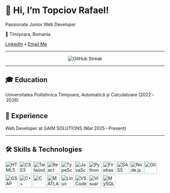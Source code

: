 <p align="center">
  <h1>👋 Hi, I’m Topciov Rafael!</h1>
  <p>Passionate Junior Web Developer</p>
  <p>📍 Timișoara, Romania</p>
  <p>
    <a href="https://www.linkedin.com/in/rafael-topciov/">LinkedIn</a> •
    <a href="mailto:topciov.rafael@yahoo.com">Email Me</a>
  </p>
</p>

---

<p align="center">
  <img alt="GitHub Streak" src="https://github-readme-streak-stats.herokuapp.com/?user=topciovrafael&theme=default" />
</p>

---

<p align="center">
  <h2>🎓 Education</h2>
  <p>Universitatea Politehnica Timișoara, Automatică și Calculatoare (2022 – 2026)</p>
</p>

<p align="center">
  <h2>💼 Experience</h2>
  <p>Web Developer at GAIM SOLUTIONS (Mar 2025 – Present)</p>
</p>

---

<p align="center">
  <h2>🛠️ Skills & Technologies</h2>
  <p>
    <img src="https://cdn.jsdelivr.net/gh/devicons/devicon/icons/html5/html5-original.svg"      alt="HTML5"       width="40" height="40"/>  
    <img src="https://cdn.jsdelivr.net/gh/devicons/devicon/icons/css3/css3-original.svg"        alt="CSS3"       width="40" height="40"/>  
    <img src="https://cdn.jsdelivr.net/gh/devicons/devicon/icons/tailwindcss/tailwindcss-original.svg" alt="Tailwind CSS" width="40" height="40"/>  
    <img src="https://cdn.jsdelivr.net/gh/devicons/devicon/icons/react/react-original.svg"      alt="React"      width="40" height="40"/>  
    <img src="https://cdn.jsdelivr.net/gh/devicons/devicon/icons/typescript/typescript-original.svg" alt="TypeScript"   width="40" height="40"/>  
    <img src="https://cdn.jsdelivr.net/gh/devicons/devicon/icons/javascript/javascript-original.svg" alt="JavaScript"  width="40" height="40"/>  
    <img src="https://cdn.jsdelivr.net/gh/devicons/devicon/icons/python/python-original.svg"      alt="Python"     width="40" height="40"/>  
    <img src="https://cdn.jsdelivr.net/gh/devicons/devicon/icons/firebase/firebase-plain.svg"   alt="Firebase"   width="40" height="40"/>  
    <img src="https://cdn.jsdelivr.net/gh/devicons/devicon/icons/sass/sass-original.svg"        alt="SASS"       width="40" height="40"/>  
    <img src="https://cdn.jsdelivr.net/gh/devicons/devicon/icons/nodejs/nodejs-original.svg"    alt="Node.js"    width="40" height="40"/>  
    <img src="https://cdn.jsdelivr.net/gh/devicons/devicon/icons/git/git-original.svg"          alt="Git"        width="40" height="40"/>  
    <img src="https://cdn.simpleicons.org/greensock/8AC640"                                   alt="GSAP"       width="40" height="40"/>  
    <img src="https://cdn.jsdelivr.net/gh/devicons/devicon/icons/cplusplus/cplusplus-original.svg" alt="C++"       width="40" height="40"/>  
    <img src="https://cdn.jsdelivr.net/gh/devicons/devicon/icons/c/c-original.svg"              alt="C"          width="40" height="40"/>  
    <img src="https://cdn.jsdelivr.net/gh/devicons/devicon/icons/matlab/matlab-original.svg"    alt="MATLAB"     width="40" height="40"/>  
    <img src="https://cdn.jsdelivr.net/gh/devicons/devicon/icons/linux/linux-original.svg"      alt="Linux"      width="40" height="40"/>  
    <img src="https://cdn.jsdelivr.net/gh/devicons/devicon/icons/vscode/vscode-original.svg"    alt="VS Code"    width="40" height="40"/>  
    <img src="https://cdn.jsdelivr.net/gh/devicons/devicon/icons/visualstudio/visualstudio-plain.svg" alt="Visual Studio" width="40" height="40"/>  
    <img src="https://cdn.jsdelivr.net/gh/devicons/devicon/icons/mysql/mysql-original.svg"      alt="MySQL"      width="40" height="40"/>  
  </p>
</p>
